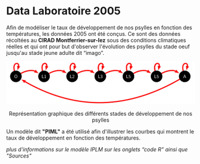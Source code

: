 # Data Laboratoire 2005

Afin de modéliser le taux de développement de nos psylles en fonction des températures, les données 2005 ont été conçus. Ce sont des données récoltées au **CIRAD Montferrier-sur-lez** sous des conditions climatiques réelles et qui ont pour but d'observer l'évolution des psylles du stade oeuf jusqu'au stade jeune adulte dit “imago”.

<p align="center">
 <img src="www/Stages.jpg">
</p>
<p align="center">Représentation graphique des différents stades de développement de nos psylles<p align="center">

Un modèle dit **"PIML"** a été utilisé afin d'illustrer les courbes qui montrent le taux de développement en fonction des températures.

*plus d'informations sur le modèle IPLM sur les onglets “code R” ainsi que "Sources"*